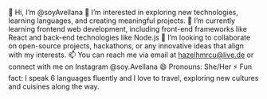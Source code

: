 👋 Hi, I’m @soyAvellana
👀 I’m interested in exploring new technologies, learning languages, and creating meaningful projects.
🌱 I’m currently learning frontend web development, including front-end frameworks like React and back-end technologies like Node.js
💞️ I’m looking to collaborate on open-source projects, hackathons, or any innovative ideas that align with my interests.
📫 You can reach me via email at hazelhmrcu@live.de or connect with me on Instagram @soy.Avellana
😄 Pronouns: She/Her
⚡ Fun fact: I speak 6 languages fluently and I love to travel, exploring new cultures and cuisines along the way.
<!---
soyAvellana/soyAvellana is a ✨ special ✨ repository because its `README.md` (this file) appears on your GitHub profile.
You can click the Preview link to take a look at your changes.
--->
